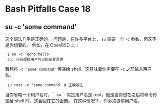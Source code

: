# Bash Pitfalls Case 18
## su -c 'some command'

这个语法几乎是正确的。 问题是，在许多平台上， `su` 需要一个 `-c` 参数，但这不是你想要的。 例如，在 OpenBSD 上：

```shell
 $ su -c 'echo hello'
 su: 只有超级用户可以指定登录类
```

若想将 `-c 'some command'` 传递给 shell，这意味着你需要在 `-c` 之前输入用户名。

```shell
 su root -c 'some command' # 正确写法
```

当你省略一个用户名时，｀su｀ 假定用户名是 root，但是当你想在之后将命令传递给 shell 时，这会回在它的面前。 在这种情况下，你必须提供用户名。
